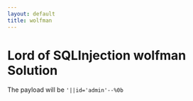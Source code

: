 ```yaml
---
layout: default
title: wolfman
---
```


# Lord of SQLInjection wolfman Solution

The payload will be `'||id='admin'--%0b`